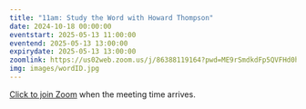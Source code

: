 ```yaml
---
title: "11am: Study the Word with Howard Thompson"
date: 2024-10-18 00:00:00
eventstart: 2025-05-13 11:00:00
eventend: 2025-05-13 13:00:00
expirydate: 2025-05-13 13:00:00
zoomlink: https://us02web.zoom.us/j/86388119164?pwd=ME9rSmdkdFp5QVFHd0hIbDZmNXhRQT09
img: images/wordID.jpg
---
```


[Click to join Zoom](https://us02web.zoom.us/j/86388119164?pwd=ME9rSmdkdFp5QVFHd0hIbDZmNXhRQT09) when the meeting time arrives.
